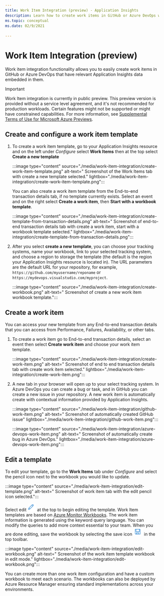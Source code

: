 ```yaml
---
title: Work Item Integration (preview) - Application Insights
description: Learn how to create work items in GitHub or Azure DevOps with Application Insights data embedded in them.
ms.topic: conceptual
ms.date: 02/9/2021

---
```


# Work Item Integration (preview)

Work item integration functionality allows you to easily create work items in GitHub or Azure DevOps that have relevant Application Insights data embedded in them.

> [!IMPORTANT]
> Work Item integration is currently in public preview.
> This preview version is provided without a service level agreement, and it's not recommended for production workloads. Certain features might not be supported or might have constrained capabilities.
> For more information, see [Supplemental Terms of Use for Microsoft Azure Previews](https://azure.microsoft.com/support/legal/preview-supplemental-terms/).

## Create and configure a work item template

1. To create a work item template, go to your Application Insights resource and on the left under *Configure* select **Work Items** then at the top select **Create a new template**

    :::image type="content" source="./media/work-item-integration/create-work-item-template.png" alt-text=" Screenshot of the Work Items tab with create a new template selected." lightbox="./media/work-item-integration/create-work-item-template.png":::

    You can also create a work item template from the End-to-end transaction details tab, if no template currently exists. Select an event and on the right select **Create a work item**, then **Start with a workbook template**.

    :::image type="content" source="./media/work-item-integration/create-template-from-transaction-details.png" alt-text=" Screenshot of  end-to-end transaction details tab with create a work item, start with a workbook template selected." lightbox="./media/work-item-integration/create-template-from-transaction-details.png":::

2. After you select **create a new template**, you can choose your tracking systems, name your workbook, link to your selected tracking system, and choose a region to storage the template (the default is the region your Application Insights resource is located in). The URL parameters are the default URL for your repository, for example, `https://github.com/myusername/reponame` or `https://mydevops.visualstudio.com/myproject`.

    :::image type="content" source="./media/work-item-integration/create-workbook.png" alt-text=" Screenshot of create a new work item workbook template.":::

## Create a work item

 You can access your new template from any End-to-end transaction details that you can access from Performance, Failures, Availability, or other tabs.

1. To create a work item go to End-to-end transaction details, select an event then select **Create work item** and choose your work item template.

    :::image type="content" source="./media/work-item-integration/create-work-item.png" alt-text=" Screenshot of end to end transaction details tab with create work item selected." lightbox="./media/work-item-integration/create-work-item.png":::

1. A new tab in your browser will open up to your select tracking system. In Azure DevOps you can create a bug or task, and in GitHub you can create a new issue in your repository. A new work item is automatically create with contextual information provided by Application Insights.

    :::image type="content" source="./media/work-item-integration/github-work-item.png" alt-text=" Screenshot of automatically created GitHub issue" lightbox="./media/work-item-integration/github-work-item.png":::

    :::image type="content" source="./media/work-item-integration/azure-devops-work-item.png" alt-text=" Screenshot of automatically create bug in Azure DevOps." lightbox="./media/work-item-integration/azure-devops-work-item.png":::

## Edit a template

To edit your template, go to the **Work Items** tab under *Configure* and select the pencil icon next to the workbook you would like to update.

:::image type="content" source="./media/work-item-integration/edit-template.png" alt-text=" Screenshot of work item tab with the edit pencil icon selected.":::

Select edit ![edit icon](./media/work-item-integration/edit-icon.png) at the top to begin editing the template. Work Item templates are based on [Azure Monitor Workbooks](../visualize/workbooks-overview.md). The work item information is generated using the keyword query language. You can modify the queries to add more context essential to your team. When you are done editing, save the workbook by selecting the save icon ![save icon](./media/work-item-integration/save-icon.png) in the top toolbar.

:::image type="content" source="./media/work-item-integration/edit-workbook.png" alt-text=" Screenshot of the work item template workbook in edit mode." lightbox="./media/work-item-integration/edit-workbook.png":::

You can create more than one work item configuration and have a custom workbook to meet each scenario. The workbooks can also be deployed by Azure Resource Manager ensuring standard implementations across your environments.